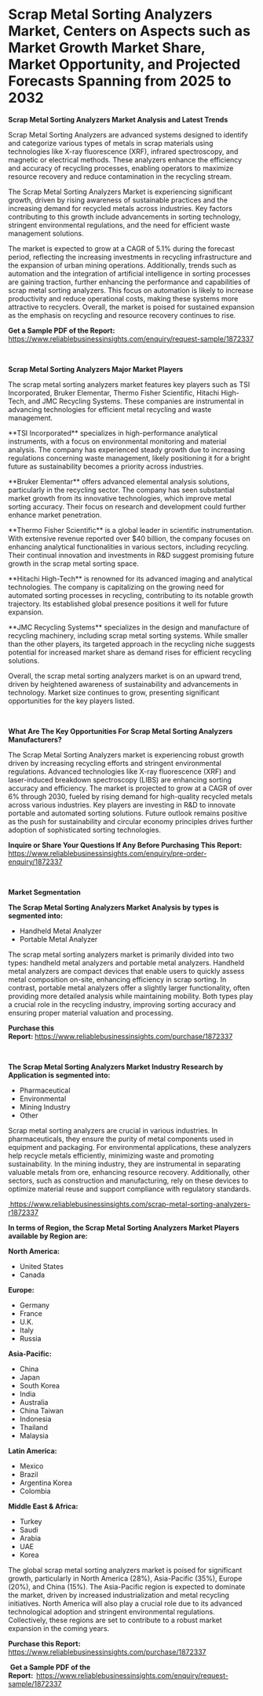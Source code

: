 <p><h1>Scrap Metal Sorting Analyzers Market, Centers on Aspects such as Market Growth Market Share, Market Opportunity, and Projected Forecasts Spanning from 2025 to 2032</h1></p><p><strong>Scrap Metal Sorting Analyzers Market Analysis and Latest Trends</strong></p>
<p><p>Scrap Metal Sorting Analyzers are advanced systems designed to identify and categorize various types of metals in scrap materials using technologies like X-ray fluorescence (XRF), infrared spectroscopy, and magnetic or electrical methods. These analyzers enhance the efficiency and accuracy of recycling processes, enabling operators to maximize resource recovery and reduce contamination in the recycling stream.</p><p>The Scrap Metal Sorting Analyzers Market is experiencing significant growth, driven by rising awareness of sustainable practices and the increasing demand for recycled metals across industries. Key factors contributing to this growth include advancements in sorting technology, stringent environmental regulations, and the need for efficient waste management solutions. </p><p>The market is expected to grow at a CAGR of 5.1% during the forecast period, reflecting the increasing investments in recycling infrastructure and the expansion of urban mining operations. Additionally, trends such as automation and the integration of artificial intelligence in sorting processes are gaining traction, further enhancing the performance and capabilities of scrap metal sorting analyzers. This focus on automation is likely to increase productivity and reduce operational costs, making these systems more attractive to recyclers. Overall, the market is poised for sustained expansion as the emphasis on recycling and resource recovery continues to rise.</p></p>
<p><strong>Get a Sample PDF of the Report:&nbsp;</strong> <a href="https://www.reliablebusinessinsights.com/enquiry/request-sample/1872337?utm_campaign=63&utm_medium=2&utm_source=Github&utm_content=ia&utm_term=12042025&utm_id=scrap-metal-sorting-analyzers">https://www.reliablebusinessinsights.com/enquiry/request-sample/1872337</a></p>
<p>&nbsp;</p>
<p><strong>Scrap Metal Sorting Analyzers Major Market Players</strong></p>
<p><p>The scrap metal sorting analyzers market features key players such as TSI Incorporated, Bruker Elementar, Thermo Fisher Scientific, Hitachi High-Tech, and JMC Recycling Systems. These companies are instrumental in advancing technologies for efficient metal recycling and waste management.</p><p>**TSI Incorporated** specializes in high-performance analytical instruments, with a focus on environmental monitoring and material analysis. The company has experienced steady growth due to increasing regulations concerning waste management, likely positioning it for a bright future as sustainability becomes a priority across industries.</p><p>**Bruker Elementar** offers advanced elemental analysis solutions, particularly in the recycling sector. The company has seen substantial market growth from its innovative technologies, which improve metal sorting accuracy. Their focus on research and development could further enhance market penetration.</p><p>**Thermo Fisher Scientific** is a global leader in scientific instrumentation. With extensive revenue reported over $40 billion, the company focuses on enhancing analytical functionalities in various sectors, including recycling. Their continual innovation and investments in R&D suggest promising future growth in the scrap metal sorting space.</p><p>**Hitachi High-Tech** is renowned for its advanced imaging and analytical technologies. The company is capitalizing on the growing need for automated sorting processes in recycling, contributing to its notable growth trajectory. Its established global presence positions it well for future expansion.</p><p>**JMC Recycling Systems** specializes in the design and manufacture of recycling machinery, including scrap metal sorting systems. While smaller than the other players, its targeted approach in the recycling niche suggests potential for increased market share as demand rises for efficient recycling solutions.</p><p>Overall, the scrap metal sorting analyzers market is on an upward trend, driven by heightened awareness of sustainability and advancements in technology. Market size continues to grow, presenting significant opportunities for the key players listed.</p></p>
<p>&nbsp;</p>
<p><strong>What Are The Key Opportunities For Scrap Metal Sorting Analyzers Manufacturers?</strong></p>
<p><p>The Scrap Metal Sorting Analyzers market is experiencing robust growth driven by increasing recycling efforts and stringent environmental regulations. Advanced technologies like X-ray fluorescence (XRF) and laser-induced breakdown spectroscopy (LIBS) are enhancing sorting accuracy and efficiency. The market is projected to grow at a CAGR of over 6% through 2030, fueled by rising demand for high-quality recycled metals across various industries. Key players are investing in R&D to innovate portable and automated sorting solutions. Future outlook remains positive as the push for sustainability and circular economy principles drives further adoption of sophisticated sorting technologies.</p></p>
<p><strong>Inquire or Share Your Questions If Any Before Purchasing This Report:</strong> <a href="https://www.reliablebusinessinsights.com/enquiry/pre-order-enquiry/1872337?utm_campaign=63&utm_medium=2&utm_source=Github&utm_content=ia&utm_term=12042025&utm_id=scrap-metal-sorting-analyzers">https://www.reliablebusinessinsights.com/enquiry/pre-order-enquiry/1872337</a></p>
<p>&nbsp;</p>
<p><strong>Market Segmentation</strong></p>
<p><strong>The Scrap Metal Sorting Analyzers Market Analysis by types is segmented into:</strong></p>
<p><ul><li>Handheld Metal Analyzer</li><li>Portable Metal Analyzer</li></ul></p>
<p><p>The scrap metal sorting analyzers market is primarily divided into two types: handheld metal analyzers and portable metal analyzers. Handheld metal analyzers are compact devices that enable users to quickly assess metal composition on-site, enhancing efficiency in scrap sorting. In contrast, portable metal analyzers offer a slightly larger functionality, often providing more detailed analysis while maintaining mobility. Both types play a crucial role in the recycling industry, improving sorting accuracy and ensuring proper material valuation and processing.</p></p>
<p><strong>Purchase this Report:&nbsp;</strong><a href="https://www.reliablebusinessinsights.com/purchase/1872337?utm_campaign=63&utm_medium=2&utm_source=Github&utm_content=ia&utm_term=12042025&utm_id=scrap-metal-sorting-analyzers">https://www.reliablebusinessinsights.com/purchase/1872337</a></p>
<p>&nbsp;</p>
<p><strong>The Scrap Metal Sorting Analyzers Market Industry Research by Application is segmented into:</strong></p>
<p><ul><li>Pharmaceutical</li><li>Environmental</li><li>Mining Industry</li><li>Other</li></ul></p>
<p><p>Scrap metal sorting analyzers are crucial in various industries. In pharmaceuticals, they ensure the purity of metal components used in equipment and packaging. For environmental applications, these analyzers help recycle metals efficiently, minimizing waste and promoting sustainability. In the mining industry, they are instrumental in separating valuable metals from ore, enhancing resource recovery. Additionally, other sectors, such as construction and manufacturing, rely on these devices to optimize material reuse and support compliance with regulatory standards.</p></p>
<p><a href="https://www.reliablebusinessinsights.com/scrap-metal-sorting-analyzers-r1872337?utm_campaign=63&utm_medium=2&utm_source=Github&utm_content=ia&utm_term=12042025&utm_id=scrap-metal-sorting-analyzers">&nbsp;https://www.reliablebusinessinsights.com/scrap-metal-sorting-analyzers-r1872337</a></p>
<p><strong>In terms of Region, the Scrap Metal Sorting Analyzers Market Players available by Region are:</strong></p>
<p>
    <p> <strong> North America: </strong>
        <ul>
            <li>United States</li>
            <li>Canada</li>
        </ul>
        </p> 
    <p> <strong> Europe: </strong>
        <ul>
            <li>Germany</li>
            <li>France</li>
            <li>U.K.</li>
            <li>Italy</li>
            <li>Russia</li>
        </ul>
        </p> 
    <p> <strong> Asia-Pacific: </strong>
        <ul>
            <li>China</li>
            <li>Japan</li>
            <li>South Korea</li>
            <li>India</li>
            <li>Australia</li>
            <li>China Taiwan</li>
            <li>Indonesia</li>
            <li>Thailand</li>
            <li>Malaysia</li>
        </ul>
        </p> 
    <p> <strong> Latin America: </strong>
        <ul>
            <li>Mexico</li>
            <li>Brazil</li>
            <li>Argentina Korea</li>
            <li>Colombia</li>
        </ul>
        </p> 
    <p> <strong> Middle East & Africa: </strong>
        <ul>
            <li>Turkey</li>
            <li>Saudi</li>
            <li>Arabia</li>
            <li>UAE</li>
            <li>Korea</li>
        </ul>
    </p>
    </p>
<p><p>The global scrap metal sorting analyzers market is poised for significant growth, particularly in North America (28%), Asia-Pacific (35%), Europe (20%), and China (15%). The Asia-Pacific region is expected to dominate the market, driven by increased industrialization and metal recycling initiatives. North America will also play a crucial role due to its advanced technological adoption and stringent environmental regulations. Collectively, these regions are set to contribute to a robust market expansion in the coming years.</p></p>
<p><strong>Purchase this Report: </strong><a href="https://www.reliablebusinessinsights.com/purchase/1872337?utm_campaign=63&utm_medium=2&utm_source=Github&utm_content=ia&utm_term=12042025&utm_id=scrap-metal-sorting-analyzers">https://www.reliablebusinessinsights.com/purchase/1872337</a></p>
<p>&nbsp;<strong>Get a Sample PDF of the Report:&nbsp;&nbsp;</strong><a href="https://www.reliablebusinessinsights.com/enquiry/request-sample/1872337?utm_campaign=63&utm_medium=2&utm_source=Github&utm_content=ia&utm_term=12042025&utm_id=scrap-metal-sorting-analyzers">https://www.reliablebusinessinsights.com/enquiry/request-sample/1872337</a></p>
<p><strong></strong></p>
<p><p></p><p></p><p></p></p>